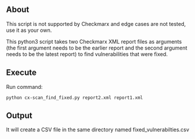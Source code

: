 ## About

This script is not supported by Checkmarx and edge cases are not tested, use it as your own.

This python3 script takes two Checkmarx XML report files as arguments (the first argument needs to be the earlier report and the second argument needs to be the latest report) to find vulnerabilities that were fixed.

## Execute

Run command:
```
python cx-scan_find_fixed.py report2.xml report1.xml
```

## Output

It will create a CSV file in the same directory named fixed_vulnerabilties.csv

